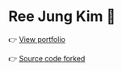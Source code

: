# Ree Jung Kim 🙈

👉 [View portfolio](https://reejungkim.github.io/)




👉 [Source code forked](https://github.com/startbootstrap/startbootstrap-resume)
